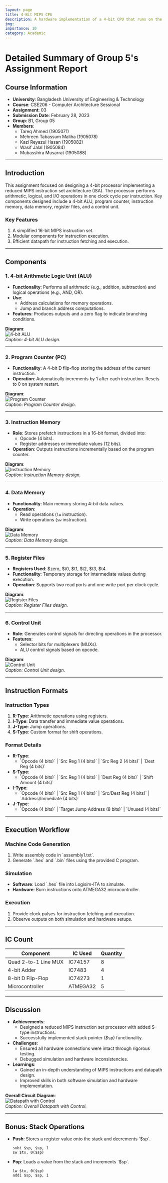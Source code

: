 ```yaml
---
layout: page
title: 4-Bit MIPS CPU 
description: A hardware implementation of a 4-bit CPU that runs on the MIPS instruction set
img: 
importance: 10
category: Academic
---
```


# Detailed Summary of Group 5's Assignment Report

## Course Information
- **University**: Bangladesh University of Engineering & Technology
- **Course**: CSE206 - Computer Architecture Sessional
- **Assignment**: 03
- **Submission Date**: February 28, 2023
- **Group**: B1, Group 05
- **Members**: 
  - Tareq Ahmed (1905071)
  - Mehreen Tabassum Maliha (1905078)
  - Kazi Reyazul Hasan (1905082)
  - Wasif Jalal (1905084)
  - Mubasshira Musarrat (1905088)

---

## Introduction
This assignment focused on designing a 4-bit processor implementing a reduced MIPS instruction set architecture (ISA). The processor performs arithmetic, logical, and I/O operations in one clock cycle per instruction. Key components designed include a 4-bit ALU, program counter, instruction memory, data memory, register files, and a control unit.

### Key Features
1. A simplified 16-bit MIPS instruction set.
2. Modular components for instruction execution.
3. Efficient datapath for instruction fetching and execution.

---

## Components

### 1. **4-bit Arithmetic Logic Unit (ALU)**
- **Functionality**: Performs all arithmetic (e.g., addition, subtraction) and logical operations (e.g., AND, OR).
- **Use**: 
  - Address calculations for memory operations.
  - Jump and branch address computations.
- **Features**: Produces outputs and a zero flag to indicate branching conditions.

**Diagram**:  
![4-bit ALU](../../assets/img/alu_diagram.png)  
*Caption: 4-bit ALU design.*

---

### 2. **Program Counter (PC)**
- **Functionality**: A 4-bit D flip-flop storing the address of the current instruction.
- **Operation**: Automatically increments by 1 after each instruction. Resets to 0 on system restart.

**Diagram**:  
![Program Counter](../../assets/img/pc_diagram.png)  
*Caption: Program Counter design.*

---

### 3. **Instruction Memory**
- **Role**: Stores prefetch instructions in a 16-bit format, divided into:
  - Opcode (4 bits).
  - Register addresses or immediate values (12 bits).
- **Operation**: Outputs instructions incrementally based on the program counter.

**Diagram**:  
![Instruction Memory](../../assets/img/instruction_memory_diagram.png)  
*Caption: Instruction Memory design.*

---

### 4. **Data Memory**
- **Functionality**: Main memory storing 4-bit data values.
- **Operation**:
  - Read operations (`lw` instruction).
  - Write operations (`sw` instruction).

**Diagram**:  
![Data Memory](../../assets/img/data_memory_diagram.png)  
*Caption: Data Memory design.*

---

### 5. **Register Files**
- **Registers Used**: $zero, $t0, $t1, $t2, $t3, $t4.
- **Functionality**: Temporary storage for intermediate values during execution.
- **Operation**: Supports two read ports and one write port per clock cycle.

**Diagram**:  
![Register Files](../../assets/img/register_files_diagram.png)  
*Caption: Register Files design.*

---

### 6. **Control Unit**
- **Role**: Generates control signals for directing operations in the processor.
- **Features**:
  - Selector bits for multiplexers (MUXs).
  - ALU control signals based on opcode.

**Diagram**:  
![Control Unit](../../assets/img/control_unit_diagram.png)  
*Caption: Control Unit design.*

---

## Instruction Formats
### Instruction Types
1. **R-Type**: Arithmetic operations using registers.
2. **I-Type**: Data transfer and immediate value operations.
3. **J-Type**: Jump operations.
4. **S-Type**: Custom format for shift operations.

### Format Details
- **R-Type**:  
  - \`Opcode (4 bits)\` | \`Src Reg 1 (4 bits)\` | \`Src Reg 2 (4 bits)\` | \`Dest Reg (4 bits)\`
- **S-Type**:  
  - \`Opcode (4 bits)\` | \`Src Reg 1 (4 bits)\` | \`Dest Reg (4 bits)\` | \`Shift Amount (4 bits)\`
- **I-Type**:  
  - \`Opcode (4 bits)\` | \`Src Reg 1 (4 bits)\` | \`Src/Dest Reg (4 bits)\` | \`Address/Immediate (4 bits)\`
- **J-Type**:  
  - \`Opcode (4 bits)\` | \`Target Jump Address (8 bits)\` | \`Unused (4 bits)\`

---

## Execution Workflow

### Machine Code Generation
1. Write assembly code in \`assembly1.txt\`.
2. Generate \`.hex\` and \`.bin\` files using the provided C program.

### Simulation
- **Software**: Load \`.hex\` file into Logisim-ITA to simulate.
- **Hardware**: Burn instructions onto ATMEGA32 microcontroller.

### Execution
1. Provide clock pulses for instruction fetching and execution.
2. Observe outputs on both simulation and hardware setups.

---

## IC Count
| Component                     | IC Used       | Quantity |
|-------------------------------|---------------|----------|
| Quad 2-to-1 Line MUX          | IC74157       | 8        |
| 4-bit Adder                   | IC7483        | 4        |
| 8-bit D Flip-Flop             | IC74273       | 1        |
| Microcontroller               | ATMEGA32      | 5        |

---

## Discussion
- **Achievements**:
  - Designed a reduced MIPS instruction set processor with added S-type instructions.
  - Successfully implemented stack pointer ($sp) functionality.
- **Challenges**:
  - Ensured all hardware connections were intact through rigorous testing.
  - Debugged simulation and hardware inconsistencies.
- **Learnings**:
  - Gained an in-depth understanding of MIPS instructions and datapath design.
  - Improved skills in both software simulation and hardware implementation.

**Overall Circuit Diagram**:  
![Datapath with Control](../../assets/img/datapath_with_control_diagram.png)  
*Caption: Overall Datapath with Control.*

---

## Bonus: Stack Operations
- **Push**: Stores a register value onto the stack and decrements \`$sp\`.
  ```
  subi $sp, $sp, 1
  sw $tx, 0($sp)
  ```
- **Pop**: Loads a value from the stack and increments \`$sp\`.
  ```
  lw $tx, 0($sp)
  addi $sp, $sp, 1
  ```
